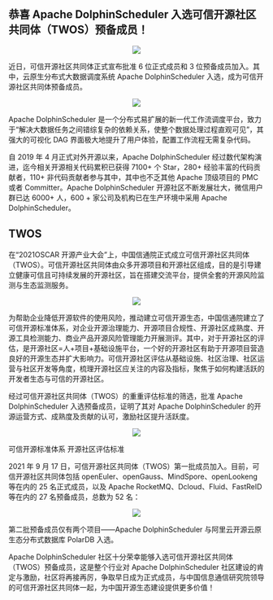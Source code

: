 ## 恭喜 Apache DolphinScheduler 入选可信开源社区共同体（TWOS）预备成员！

<div align=center>
<img src="https://imgpp.com/images/2022/01/10/164179986575876800e959cabce5b.md.png"/>
</div>

近日，可信开源社区共同体正式宣布批准 6 位正式成员和 3 位预备成员加入。其中，云原生分布式大数据调度系统 Apache DolphinScheduler 入选，成为可信开源社区共同体预备成员。

<div align=center>
<img src="https://imgpp.com/images/2022/01/10/559c8a77c69a15c7e91423b7306b2e37.md.png"/>
</div>

Apache DolphinScheduler 是一个分布式易扩展的新一代工作流调度平台，致力于“解决大数据任务之间错综复杂的依赖关系，使整个数据处理过程直观可见”，其强大的可视化 DAG 界面极大地提升了用户体验，配置工作流程无需复杂代码。

自 2019 年 4 月正式对外开源以来，Apache DolphinScheduler 经过数代架构演进，迄今相关开源相关代码累积已获得 7100+ 个 Star，280+ 经验丰富的代码贡献者，110+ 非代码贡献者参与其中，其中也不乏其他 Apache 顶级项目的 PMC 或者 Committer。Apache DolphinScheduler 开源社区不断发展壮大，微信用户群已达 6000+ 人，600 + 家公司及机构已在生产环境中采用 Apache DolphinScheduler。 

## TWOS

在“2021OSCAR 开源产业大会”上，中国信通院正式成立可信开源社区共同体（TWOS）。可信开源社区共同体由众多开源项目和开源社区组成，目的是引导建立健康可信且可持续发展的开源社区，旨在搭建交流平台，提供全套的开源风险监测与生态监测服务。

<div align=center>
<img src="https://imgpp.com/images/2022/01/10/fae6b468615d4845f2d09d99061e0b6b.md.png"/>
</div>

为帮助企业降低开源软件的使用风险，推动建立可信开源生态，中国信通院建立了可信开源标准体系，对企业开源治理能力、开源项目合规性、开源社区成熟度、开源工具检测能力、商业产品开源风险管理能力开展测评。其中，对于开源社区的评估，是开源社区=人+项目+基础设施平台，一个好的开源社区有助于开源项目营造良好的开源生态并扩大影响力。可信开源社区评估从基础设施、社区治理、社区运营与社区开发等角度，梳理开源社区应关注的内容及指标，聚焦于如何构建活跃的开发者生态与可信的开源社区。

经过可信开源社区共同体（TWOS）的重重评估标准的筛选，批准 Apache DolphinScheduler 入选预备成员，证明了其对 Apache DolphinScheduler 的开源运营方式、成熟度及贡献的认可，激励社区提升活跃度。

<div align=center>
<img src="https://imgpp.com/images/2022/01/10/86ad880d0f0b069ae3ee5bd3f7265e4a.md.jpg"/>
</div>


可信开源标准体系 开源社区评估标准

2021 年 9 月 17 日，可信开源社区共同体（TWOS）第一批成员加入。目前，可信开源社区共同体包括 openEuler、openGauss、MindSpore、openLookeng 等在内的 25 名正式成员，以及 Apache RocketMQ、Dcloud、Fluid、FastReID 等在内的 27 名预备成员，总数为 52 名：

<div align=center>
<img src="https://imgpp.com/images/2022/01/10/9559811cd259449f03e32565a920c0cf.md.png"/>
</div>

第二批预备成员仅有两个项目——Apache DolphinScheduler 与阿里云开源云原生态分布式数据库 PolarDB 入选。

Apache DolphinScheduler 社区十分荣幸能够入选可信开源社区共同体（TWOS）预备成员，这是整个行业对 Apache DolphinScheduler 社区建设的肯定与激励，社区将再接再厉，争取早日成为正式成员，与中国信息通信研究院领导的可信开源社区共同体一起，为中国开源生态建设提供更多价值！
